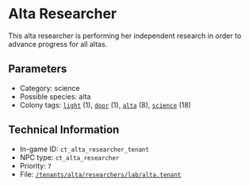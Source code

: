 # Alta Researcher

This alta researcher is performing her independent research in order to advance progress for all altas.

## Parameters

- Category: science
- Possible species: alta
- Colony tags: [`light`](https://ceterai.github.io/MyEnternia/Wiki/Tags/Light) (1), [`door`](https://ceterai.github.io/MyEnternia/Wiki/Tags/Door) (1), [`alta`](https://ceterai.github.io/MyEnternia/Wiki/Tags/Alta) (8), [`science`](https://ceterai.github.io/MyEnternia/Wiki/Tags/Science) (18)

## Technical Information

- In-game ID: `ct_alta_researcher_tenant`
- NPC type: `ct_alta_researcher`
- Priority: `7`
- File: [`/tenants/alta/researchers/lab/alta.tenant`](https://github.com/Ceterai/Enternia/blob/main/tenants/alta/researchers/lab/alta.tenant)
